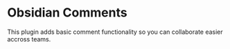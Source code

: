 # Obsidian Comments

This plugin adds basic comment functionality so you can collaborate easier accross teams.


